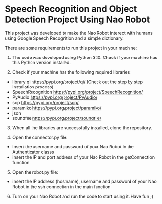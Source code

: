 # Speech Recognition and Object Detection Project Using Nao Robot

This project was developed to make the Nao Robot interect with humans using Google Speech Recognition and a simple dictionary. 

There are some requirements to run this project in your machine:

1) The code was developed using Python 3.10. Check if your machine has this Python version installed.

2) Check if your machine has the following required libraries:
- library qi https://pypi.org/project/qi/ (Check out the step by step installation process)
- SpeechRecognition https://pypi.org/project/SpeechRecognition/
- PyAudio https://pypi.org/project/PyAudio/
- scp https://pypi.org/project/scp/
- paramiko https://pypi.org/project/paramiko/
- json
- soundfile https://pypi.org/project/soundfile/

3) When all the libraries are successfully installed, clone the repository.

4) Open the connector.py file:
- insert the username and password of your Nao Robot in the Authenticator classs
- insert the IP and port address of your Nao Robot in the getConnection function

5) Open the robot.py file:
- insert the IP address (hostname), username and password of your Nao Robot in the ssh connection in the main function

6) Turn on your Nao Robot and run the code to start using it. Have fun ;)
